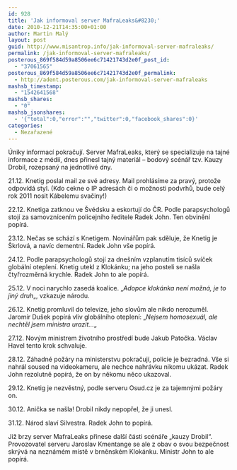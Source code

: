 ```yaml
---
id: 928
title: 'Jak informoval server MafraLeaks&#8230;'
date: 2010-12-21T14:35:00+01:00
author: Martin Malý
layout: post
guid: http://www.misantrop.info/jak-informoval-server-mafraleaks/
permalink: /jak-informoval-server-mafraleaks/
posterous_869f584d59a8506ee6c71421743d2e0f_post_id:
  - "37061565"
posterous_869f584d59a8506ee6c71421743d2e0f_permalink:
  - http://adent.posterous.com/jak-informoval-server-mafraleaks
mashsb_timestamp:
  - "1542641568"
mashsb_shares:
  - "0"
mashsb_jsonshares:
  - '{"total":0,"error":"","twitter":0,"facebook_shares":0}'
categories:
  - Nezařazené
---
```

&Uacute;niky informac&iacute; pokračuj&iacute;. Server MafraLeaks, kter&yacute; se specializuje na tajn&eacute; informace z m&eacute;di&iacute;, dnes přinesl tajn&yacute; materi&aacute;l &#8211; bodov&yacute; sc&eacute;n&aacute;ř tzv. Kauzy Drobil, rozepsan&yacute; na jednotliv&eacute; dny.

21.12. Knetig poslal mail ze sv&eacute; adresy. Mail prohl&aacute;s&iacute;me za prav&yacute;, protože odpov&iacute;d&aacute; styl. (Kdo cekne o IP adres&aacute;ch či o možnosti podvrhů, bude cel&yacute; rok 2011 nosit K&aacute;belemu svačiny!)

22.12. Knetiga zatknou ve &Scaron;v&eacute;dsku a eskortuj&iacute; do ČR. Podle parapsychologů stoj&iacute; za samovzn&iacute;cen&iacute;m policejn&iacute;ho ředitele Radek John. Ten obviněn&iacute; pop&iacute;r&aacute;.

23.12. Nečas se sch&aacute;z&iacute; s Knetigem. Novin&aacute;řům pak sděluje, že Knetig je &Scaron;krlov&aacute;, a nav&iacute;c dementn&iacute;. Radek John v&scaron;e pop&iacute;r&aacute;.

24.12. Podle parapsychologů stoj&iacute; za dne&scaron;n&iacute;m vzplanut&iacute;m tis&iacute;ců sv&iacute;ček glob&aacute;ln&iacute; oteplen&iacute;. Knetig utekl z Klok&aacute;nku; na jeho posteli se na&scaron;la čtyřrozměrn&aacute; krychle. Radek John to ale pop&iacute;r&aacute;.

25.12. V noci narychlo zased&aacute; koalice. &#8222;_Adopce klok&aacute;nka nen&iacute; možn&aacute;, je to jin&yacute; druh_&#8222;, vzkazuje n&aacute;rodu.

26.12. Knetig promluvil do televize, jeho slovům ale nikdo nerozuměl. Jarom&iacute;r Du&scaron;ek pop&iacute;r&aacute; vliv glob&aacute;ln&iacute;ho oteplen&iacute;: &#8222;_Nejsem homosexu&aacute;l, ale nechtěl jsem ministra urazit&#8230;_&#8222;

27.12. Nov&yacute;m ministrem životn&iacute;ho prostřed&iacute; bude Jakub Patočka. V&aacute;clav Havel tento krok schvaluje.

28.12. Z&aacute;hadn&eacute; pož&aacute;ry na ministerstvu pokračuj&iacute;, policie je bezradn&aacute;. V&scaron;e si nahr&aacute;l soused na videokameru, ale nechce nahr&aacute;vku nikomu uk&aacute;zat. Radek John rezolutně pop&iacute;r&aacute;, že on by někomu něco ukazoval.

29.12. Knetig je nezvěstn&yacute;, podle serveru Osud.cz je za tajemn&yacute;mi pož&aacute;ry on.

30.12. Anička se na&scaron;la! Drobil nikdy nepopřel, že ji unesl.

31.12. N&aacute;rod slav&iacute; Silvestra. Radek John to pop&iacute;r&aacute;.

Již brzy server MafraLeaks přinese dal&scaron;&iacute; č&aacute;sti sc&eacute;n&aacute;ře &#8222;kauzy Drobil&#8220;. Provozovatel serveru Jaroslav Kmentange se ale z obav o svou bezpečnost skr&yacute;v&aacute; na nezn&aacute;m&eacute;m m&iacute;stě v brněnsk&eacute;m Klok&aacute;nku. Ministr John to ale pop&iacute;r&aacute;.